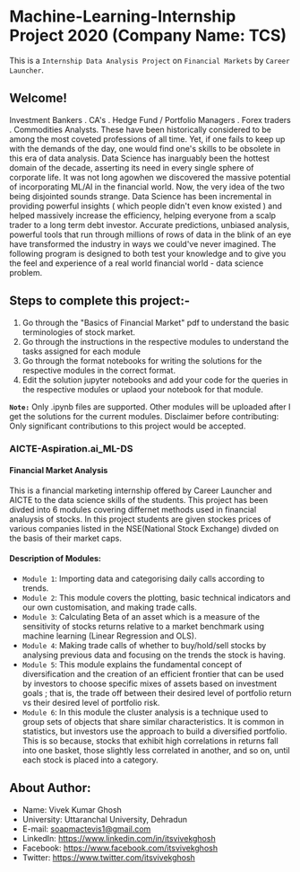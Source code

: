 # Machine-Learning-Internship Project 2020 (Company Name: TCS)
This is a `Internship Data Analysis Project` on `Financial Markets` by `Career Launcher`.

## Welcome!

Investment Bankers . CA's . Hedge Fund / Portfolio Managers . Forex traders . Commodities Analysts. These have been historically considered to be among the most coveted professions of all time. Yet, if one fails to keep up with the demands of the day, one would find one's skills to be obsolete in this era of data analysis. Data Science has inarguably been the hottest domain of the decade, asserting its need in every single sphere of corporate life. It was not long agowhen we discovered the massive potential of incorporating ML/AI in the financial world. Now, the very idea of the two being disjointed sounds strange. Data Science has been incremental in providing powerful insights ( which people didn't even know existed ) and helped massively increase the efficiency, helping everyone from a scalp trader to a long term debt investor. Accurate predictions, unbiased analysis, powerful tools that run through millions of rows of data in the blink of an eye have transformed the industry in ways we could've never imagined. The following program is designed to both test your knowledge and to give you the feel and experience of a real world financial world - data science problem.

## Steps to complete this project:-
1. Go through the "Basics of Financial Market" pdf to understand the basic terminologies of stock market.
2. Go through the instructions in the respective modules to understand the tasks assigned for each module
3. Go through the format notebooks for writing the solutions for the respective modules in the correct format.
4. Edit the solution jupyter notebooks and add your code for the queries in the respective modules or uplaod your notebook for that module.

**`Note:`** Only .ipynb files are supported. Other modules will be uploaded after I get the solutions for the current modules.
Disclaimer before contributing: Only significant contributions to this project would be accepted.


### AICTE-Aspiration.ai_ML-DS
#### Financial Market Analysis

This is a financial marketing internship offered by Career Launcher and AICTE to the data science skills of the students. This project has been divded into 6 modules covering differnet methods used in financial analuysis of stocks.
In this project students are given stockes prices of various companies listed in the NSE(National Stock Exchange) divded on the basis of their market caps.

#### Description of Modules:

- `Module 1`: Importing data and categorising daily calls according to trends.
- `Module 2`: This module covers the plotting, basic technical indicators and our own customisation, and making trade calls.
- `Module 3`: Calculating Beta of an asset which is a measure of the sensitivity of stocks returns relative to a market benchmark using machine learning (Linear Regression and OLS).
- `Module 4`: Making trade calls of whether to buy/hold/sell stocks by analysing previous data and focusing on the trends the stock is having.
- `Module 5`: This module explains the fundamental concept of diversification and the creation of an efficient frontier that can be used by investors to choose specific mixes of assets based on investment goals ; that is, the trade off between their desired level of portfolio return vs their desired level of portfolio risk.
- `Module 6`: In this module the cluster analysis is a technique used to group sets of objects that share similar characteristics. It is common in statistics, but investors use the approach to build a diversified portfolio. This is so because, stocks that exhibit high correlations in returns fall into one basket, those slightly less correlated in another, and so on, until each stock is placed into a category.

## About Author:<br>
- Name: Vivek Kumar Ghosh
- University: Uttaranchal University, Dehradun
- E-mail: soapmactevis1@gmail.com
- LinkedIn: https://www.linkedin.com/in/itsvivekghosh
- Facebook: https://www.facebook.com/itsvivekghosh
- Twitter: https://www.twitter.com/itsvivekghosh

